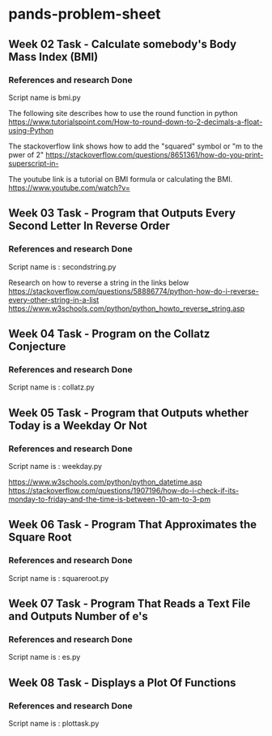 # pands-problem-sheet

## Week 02 Task - Calculate somebody's Body Mass Index (BMI)

### References and research Done 
Script name is bmi.py
 
The following site describes how to use the round function in python
https://www.tutorialspoint.com/How-to-round-down-to-2-decimals-a-float-using-Python

The stackoverflow link shows how to add the "squared" symbol or "m to the pwer of 2"
https://stackoverflow.com/questions/8651361/how-do-you-print-superscript-in-

The youtube link is a tutorial on BMI formula or calculating the BMI.
https://www.youtube.com/watch?v=



## Week 03 Task - Program that Outputs Every Second Letter In Reverse Order

### References and research Done 
Script name is : secondstring.py

Research on how to reverse a string in the links below
https://stackoverflow.com/questions/58886774/python-how-do-i-reverse-every-other-string-in-a-list
https://www.w3schools.com/python/python_howto_reverse_string.asp

## Week 04 Task - Program on the Collatz Conjecture

### References and research Done 
Script name is : collatz.py


## Week 05 Task - Program that Outputs whether Today is a Weekday Or Not

### References and research Done 
Script name is : weekday.py


https://www.w3schools.com/python/python_datetime.asp
https://stackoverflow.com/questions/1907196/how-do-i-check-if-its-monday-to-friday-and-the-time-is-between-10-am-to-3-pm

## Week 06 Task - Program That Approximates the Square Root

### References and research Done 
Script name is : squareroot.py


## Week 07 Task - Program That Reads a Text File and Outputs Number of e's

### References and research Done 
Script name is : es.py


## Week 08 Task - Displays a Plot Of Functions

### References and research Done 
Script name is : plottask.py

